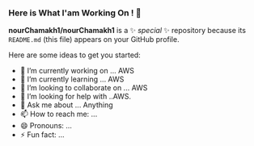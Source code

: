 ### Here is What I'am Working On !  👋


**nourChamakh1/nourChamakh1** is a ✨ _special_ ✨ repository because its `README.md` (this file) appears on your GitHub profile.

Here are some ideas to get you started:

- 🔭 I’m currently working on ... AWS
- 🌱 I’m currently learning ... AWS
- 👯 I’m looking to collaborate on ... AWS
- 🤔 I’m looking for help with ..AWS.
- 💬 Ask me about ... Anything
- 📫 How to reach me: ... 
- 😄 Pronouns: ...
- ⚡ Fun fact: ...

